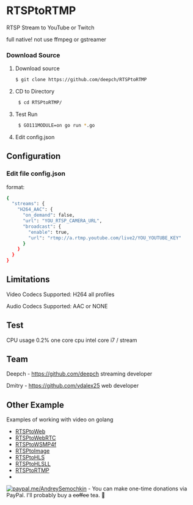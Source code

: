 # RTSPtoRTMP

RTSP Stream to YouTube or Twitch

full native! not use ffmpeg or gstreamer

 
### Download Source

1. Download source
   ```bash 
   $ git clone https://github.com/deepch/RTSPtoRTMP 
   ```
3. CD to Directory
   ```bash
    $ cd RTSPtoRTMP/
   ```
4. Test Run
   ```bash
    $ GO111MODULE=on go run *.go
   ```
5. Edit config.json


## Configuration

### Edit file config.json

format:

```bash
{
  "streams": {
    "H264_AAC": {
      "on_demand": false,
      "url": "YOU_RTSP_CAMERA_URL",
      "broadcast": {
        "enable": true,
        "url": "rtmp://a.rtmp.youtube.com/live2/YOU_YOUTUBE_KEY"
      }
    }
  }
}

```

## Limitations

Video Codecs Supported: H264 all profiles

Audio Codecs Supported: AAC or NONE

## Test

CPU usage 0.2% one core cpu intel core i7 / stream

## Team

Deepch - https://github.com/deepch streaming developer

Dmitry - https://github.com/vdalex25 web developer

## Other Example

Examples of working with video on golang

- [RTSPtoWeb](https://github.com/deepch/RTSPtoWeb)
- [RTSPtoWebRTC](https://github.com/deepch/RTSPtoWebRTC)
- [RTSPtoWSMP4f](https://github.com/deepch/RTSPtoWSMP4f)
- [RTSPtoImage](https://github.com/deepch/RTSPtoImage)
- [RTSPtoHLS](https://github.com/deepch/RTSPtoHLS)
- [RTSPtoHLSLL](https://github.com/deepch/RTSPtoHLSLL)
- [RTSPtoRTMP](https://github.com/deepch/RTSPtoRTMP)
- 
[![paypal.me/AndreySemochkin](https://ionicabizau.github.io/badges/paypal.svg)](https://www.paypal.me/AndreySemochkin) - You can make one-time donations via PayPal. I'll probably buy a ~~coffee~~ tea. :tea: